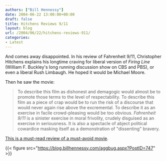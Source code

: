```yaml
---
authors: ["Bill Hennessy"]
date: 2004-06-22 13:00:00+00:00
draft: false
title: Hitchens Reviews 9/11
layout: blog
url: /2004/06/22/hitchens-reviews-911/
categories:
- Latest
---
```





And comes away disappointed. In his review of Fahrenheit 9/11, Christopher Hitchens explains his longtime craving for liberal version of _Firing Line_ (William F. Buckley's long running discussion show on CBS and PBS), or even a liberal Rush Limbaugh. He hoped it would be Michael Moore.




Then he saw the movie:




> 

> 
> To describe this film as dishonest and demagogic would almost be to promote those terms to the level of respectability. To describe this film as a piece of crap would be to run the risk of a discourse that would never again rise above the excremental. To describe it as an exercise in facile crowd-pleasing would be too obvious. _Fahrenheit 9/11_ is a sinister exercise in moral frivolity, crudely disguised as an exercise in seriousness. It is also a spectacle of abject political cowardice masking itself as a demonstration of "dissenting" bravery. 
> 
> 




[This is a must-read review of a must-avoid movie](https://slate.msn.com/id/2102723/).




{{< figure src="https://blog.billhennessy.com/aggbug.aspx?PostID=747" >}}

